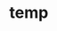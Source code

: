 # temp



































































































































































































































































































































































































































































































































































































